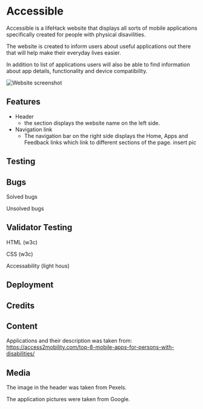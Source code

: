 # Accessible

 Accessible is a lifeHack website that displays all sorts of mobile applications specifically created for people with physical disavilities. 


 The website is created to inform users about useful applications out there that will help make their everyday lives easier.


In addition to list of applications users will also be able to find information about app details, functionality and device compatibility.

![Website screenshot]()

## Features

* Header 
    - the section displays the website name on the left side.
* Navigation link 
    - The navigation bar on the right side displays the  Home, Apps and Feedback links which link to different sections of the page.
insert pic

## Testing


## Bugs
Solved bugs


Unsolved bugs

## Validator Testing

HTML (w3c)

CSS (w3c)

Accessability (light hous)

## Deployment


## Credits

## Content 

Applications and their description was taken from:
https://access2mobility.com/top-8-mobile-apps-for-persons-with-disabilities/

## Media

The image in the header was taken from Pexels.

The application pictures were taken from Google.

